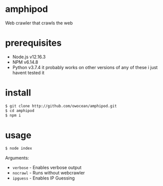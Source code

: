 # amphipod
Web crawler that crawls the web

# prerequisites 
* Node.js v12.16.3
* NPM v6.14.8
* Python v3.7.4
it probably works on other versions of any of these i just havent tested it

# install
```sh
$ git clone http://github.com/owocean/amphipod.git
$ cd amphipod
$ npm i
```

# usage
```sh
$ node index
```
Arguments:
* `verbose` - Enables verbose output
* `nocrawl` - Runs without webcrawler
* `ipguess` - Enables IP Guessing